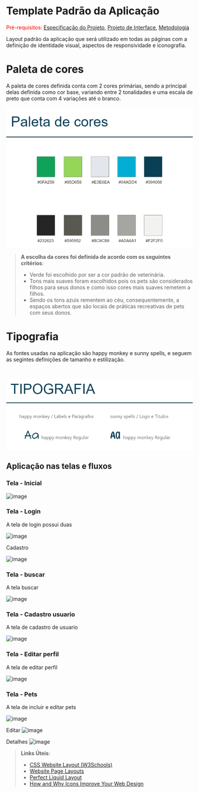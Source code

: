 # Template Padrão da Aplicação

<span style="color:red">Pré-requisitos: <a href="2-Especificação do Projeto.md"> Especificação do Projeto</a></span>, <a href="3-Projeto de Interface.md"> Projeto de Interface</a>, <a href="4-Metodologia.md"> Metodologia</a>

Layout padrão da aplicação que será utilizado em todas as páginas com a definição de identidade visual, aspectos de responsividade e iconografia.

# Paleta de cores

A paleta de cores definida conta com 2 cores primárias, sendo a principal delas definida como cor base, variando entre 2 tonalidades e uma escala de preto que conta com 4 variações até o branco.
<br/>

![](https://github.com/ICEI-PUC-Minas-PMV-ADS/Adote-pet/blob/main/docs/img/Paleta.png)

> **A escolha da cores foi definida de acordo com os seguintes critérios**:
> - Verde foi escolhido por ser a cor padrão de veterinária.
> - Tons mais suaves foram escolhidos pois os pets são considerados filhos para seus donos e como isso cores mais suaves remetem a filhos.
> - Sendo os tons azuis rementem ao céu, consequentemente, a espaços abertos que são locais de práticas recreativas de pets com seus donos.

# Tipografia

As fontes usadas na aplicação são happy monkey  e sunny spells, e seguem as segintes definições de tamanho e estilização.

<br/>

![](https://github.com/ICEI-PUC-Minas-PMV-ADS/Adote-pet/blob/main/docs/img/tipografia.png)



## Aplicação nas telas e fluxos

### Tela - Inicial

![image](https://user-images.githubusercontent.com/90660885/175838350-03413977-2bf2-41e6-8023-03f799f93dbd.png)

### Tela - Login

A tela de login possui duas 

![image](https://user-images.githubusercontent.com/90660885/175838100-d6fd5bc0-6977-4cfc-8f46-ea58ac515878.png)

Cadastro

![image](https://user-images.githubusercontent.com/90660885/175838148-19cc0ec3-1947-4395-b1a7-af74c82c6475.png)


### Tela - buscar

A tela buscar

![image](https://user-images.githubusercontent.com/90660885/175838081-a77dace7-d10e-4de7-bb7c-d7d7baf8c5a8.png)

### Tela - Cadastro usuario

A tela de cadastro de usuario

![image](https://user-images.githubusercontent.com/90660885/175838187-3f36b1d2-b8ea-4733-a4dd-763b2861cd39.png)

### Tela - Editar perfil

A tela de editar perfil

![image](https://user-images.githubusercontent.com/90660885/175838224-1d7832e0-88ff-4536-8b16-de83bc224377.png)

### Tela - Pets

A tela de incluir e editar pets

![image](https://user-images.githubusercontent.com/90660885/175838240-2ad38a2c-644e-407c-b031-ce66e1b57d65.png)

Editar
![image](https://user-images.githubusercontent.com/90660885/175838264-6fae51ed-f947-4ed2-bc5d-070219bd0e2c.png)

Detalhes
![image](https://user-images.githubusercontent.com/90660885/175838283-1090a428-7abc-4d13-83a2-d07ede54cf48.png)







> **Links Úteis**:
>
> - [CSS Website Layout (W3Schools)](https://www.w3schools.com/css/css_website_layout.asp)
> - [Website Page Layouts](http://www.cellbiol.com/bioinformatics_web_development/chapter-3-your-first-web-page-learning-html-and-css/website-page-layouts/)
> - [Perfect Liquid Layout](https://matthewjamestaylor.com/perfect-liquid-layouts)
> - [How and Why Icons Improve Your Web Design](https://usabilla.com/blog/how-and-why-icons-improve-you-web-design/)
